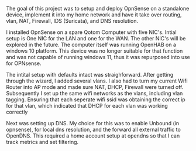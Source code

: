 The goal of this project was to setup and deploy OpnSense on a standalone device, implement it into my home network and have it take over routing, vlan, NAT, Firewall, IDS (Suricata), and DNS resolution.

I installed OpnSense on a spare Qotom Computer with five NIC's.  Intial setup is One NIC for the LAN and one for the WAN.  The other NIC's will be explored in the future.  The computer itself was running OpenHAB on a windows 10 platform.  This device was no longer suitable for that function and was not capable of running windows 11, thus it was repurposed into use for OPNsense.

The intital setup with defaults intact was straighforward.
After getting through the wizard, I added several vlans.  I also had to turn my current Wifi Router into AP mode and made sure NAT, DHCP, Firewall were turned off. 
Subsequently I set up the same wifi networks as the vlans, including vlan tagging.
Ensuring that each seperate wifi ssid was obtaining the correct ip for that vlan, which indicated that DHCP for each vlan was working correctly

Next was setting up DNS.  My choice for this was to enable Unbound (in opnsense), for local dns resolution, and the forward all external traffic to OpenDNS.  This required a home account setup at opendns so that I can track metrics and set filtering.



